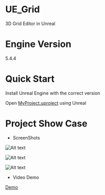 # UE_Grid
3D Grid Editor in Unreal

# Engine Version
5.4.4

# Quick Start

Install Unreal Engine with the correct version

Open [MyProject.uproject](MyProject.uproject) using Unreal

# Project Show Case

* ScreenShots

![Alt text](ScreenShots/ScreenShot1.png)


![Alt text](ScreenShots/ScreenShot2.png)


![Alt text](ScreenShots/ScreenShot3.png)

* Video Demo

[Demo](https://youtu.be/gTjVpqzr6cs)
